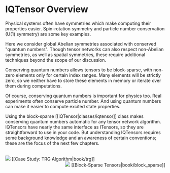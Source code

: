 # IQTensor Overview

Physical systems often have symmetries which make computing their properties easier.
Spin-rotation symmetry and particle number conservation (U(1) symmetry) are some key examples.

Here we consider global Abelian symmetries
associated with conserved "quantum numbers". 
Though tensor networks can also respect non-Abelian symmetries, as well
as spatial symmetries, these require additional techniques beyond the scope of our discussion.

Conserving quantum numbers allows tensors to be
block-sparse, with non-zero elements only for certain index ranges.
Many elements will be strictly zero, so we neither have to store these elements in memory or 
iterate over them during computations.

Of course, conserving quantum numbers is important for physics too.
Real experiments often conserve particle number. 
And using quantum numbers can make it easier to compute excited 
state properties.

Using the block-sparse [[IQTensor|classes/iqtensor]] class makes conserving quantum numbers automatic
for any tensor network algorithm. IQTensors have nearly the same interface as ITensors,
so they are straightforward to use in your code. But understanding IQTensors requires some 
background knowledge and an awareness of certain conventions;
these are the focus of the next few chapters.

<br/>
<span style="float:left;"><img src="docs/VERSION/arrowleft.png" class="icon">
[[Case Study: TRG Algorithm|book/trg]]
</span>
<span style="float:right;"><img src="docs/VERSION/arrowright.png" class="icon">
[[Block-Sparse Tensors|book/block_sparse]]
</span>
<br/>
